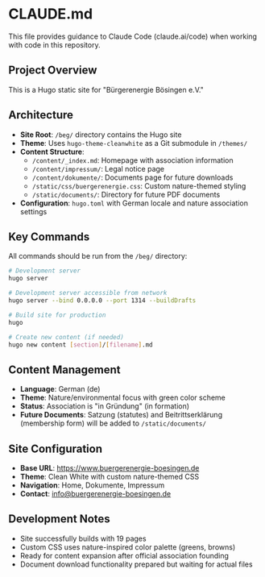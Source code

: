 # CLAUDE.md

This file provides guidance to Claude Code (claude.ai/code) when working with code in this repository.

## Project Overview

This is a Hugo static site for "Bürgerenergie Bösingen e.V." 

## Architecture

- **Site Root**: `/beg/` directory contains the Hugo site
- **Theme**: Uses `hugo-theme-cleanwhite` as a Git submodule in `/themes/`
- **Content Structure**:
  - `/content/_index.md`: Homepage with association information
  - `/content/impressum/`: Legal notice page
  - `/content/dokumente/`: Documents page for future downloads
  - `/static/css/buergerenergie.css`: Custom nature-themed styling
  - `/static/documents/`: Directory for future PDF documents
- **Configuration**: `hugo.toml` with German locale and nature association settings

## Key Commands

All commands should be run from the `/beg/` directory:

```bash
# Development server
hugo server

# Development server accessible from network
hugo server --bind 0.0.0.0 --port 1314 --buildDrafts

# Build site for production
hugo

# Create new content (if needed)
hugo new content [section]/[filename].md
```

## Content Management

- **Language**: German (de)
- **Theme**: Nature/environmental focus with green color scheme
- **Status**: Association is "in Gründung" (in formation)
- **Future Documents**: Satzung (statutes) and Beitrittserklärung (membership form) will be added to `/static/documents/`

## Site Configuration

- **Base URL**: https://www.buergerenergie-boesingen.de
- **Theme**: Clean White with custom nature-themed CSS
- **Navigation**: Home, Dokumente, Impressum
- **Contact**: info@buergerenergie-boesingen.de

## Development Notes

- Site successfully builds with 19 pages
- Custom CSS uses nature-inspired color palette (greens, browns)
- Ready for content expansion after official association founding
- Document download functionality prepared but waiting for actual files
